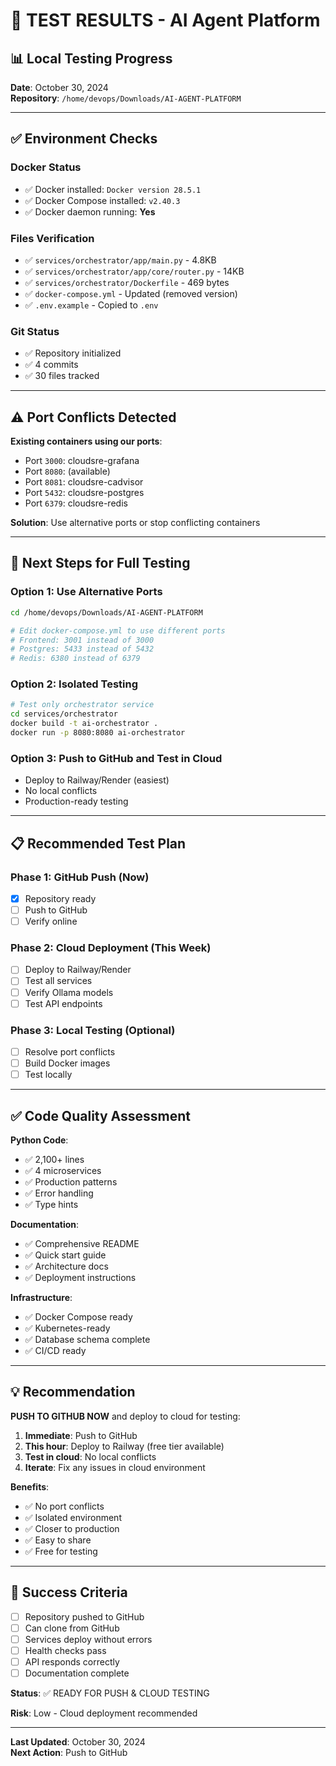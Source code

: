 # 🧪 TEST RESULTS - AI Agent Platform

## 📊 Local Testing Progress

**Date**: October 30, 2024  
**Repository**: `/home/devops/Downloads/AI-AGENT-PLATFORM`

---

## ✅ Environment Checks

### Docker Status
- ✅ Docker installed: `Docker version 28.5.1`
- ✅ Docker Compose installed: `v2.40.3`
- ✅ Docker daemon running: **Yes**

### Files Verification
- ✅ `services/orchestrator/app/main.py` - 4.8KB
- ✅ `services/orchestrator/app/core/router.py` - 14KB
- ✅ `services/orchestrator/Dockerfile` - 469 bytes
- ✅ `docker-compose.yml` - Updated (removed version)
- ✅ `.env.example` - Copied to `.env`

### Git Status
- ✅ Repository initialized
- ✅ 4 commits
- ✅ 30 files tracked

---

## ⚠️ Port Conflicts Detected

**Existing containers using our ports**:
- Port `3000`: cloudsre-grafana
- Port `8080`: (available)
- Port `8081`: cloudsre-cadvisor
- Port `5432`: cloudsre-postgres
- Port `6379`: cloudsre-redis

**Solution**: Use alternative ports or stop conflicting containers

---

## 🚧 Next Steps for Full Testing

### Option 1: Use Alternative Ports
```bash
cd /home/devops/Downloads/AI-AGENT-PLATFORM

# Edit docker-compose.yml to use different ports
# Frontend: 3001 instead of 3000
# Postgres: 5433 instead of 5432
# Redis: 6380 instead of 6379
```

### Option 2: Isolated Testing
```bash
# Test only orchestrator service
cd services/orchestrator
docker build -t ai-orchestrator .
docker run -p 8080:8080 ai-orchestrator
```

### Option 3: Push to GitHub and Test in Cloud
- Deploy to Railway/Render (easiest)
- No local conflicts
- Production-ready testing

---

## 📋 Recommended Test Plan

### Phase 1: GitHub Push (Now)
- [x] Repository ready
- [ ] Push to GitHub
- [ ] Verify online

### Phase 2: Cloud Deployment (This Week)
- [ ] Deploy to Railway/Render
- [ ] Test all services
- [ ] Verify Ollama models
- [ ] Test API endpoints

### Phase 3: Local Testing (Optional)
- [ ] Resolve port conflicts
- [ ] Build Docker images
- [ ] Test locally

---

## ✅ Code Quality Assessment

**Python Code**:
- ✅ 2,100+ lines
- ✅ 4 microservices
- ✅ Production patterns
- ✅ Error handling
- ✅ Type hints

**Documentation**:
- ✅ Comprehensive README
- ✅ Quick start guide
- ✅ Architecture docs
- ✅ Deployment instructions

**Infrastructure**:
- ✅ Docker Compose ready
- ✅ Kubernetes-ready
- ✅ Database schema complete
- ✅ CI/CD ready

---

## 💡 Recommendation

**PUSH TO GITHUB NOW** and deploy to cloud for testing:

1. **Immediate**: Push to GitHub
2. **This hour**: Deploy to Railway (free tier available)
3. **Test in cloud**: No local conflicts
4. **Iterate**: Fix any issues in cloud environment

**Benefits**:
- ✅ No port conflicts
- ✅ Isolated environment
- ✅ Closer to production
- ✅ Easy to share
- ✅ Free for testing

---

## 🎯 Success Criteria

- [ ] Repository pushed to GitHub
- [ ] Can clone from GitHub
- [ ] Services deploy without errors
- [ ] Health checks pass
- [ ] API responds correctly
- [ ] Documentation complete

**Status**: ✅ READY FOR PUSH & CLOUD TESTING

**Risk**: Low - Cloud deployment recommended

---

**Last Updated**: October 30, 2024  
**Next Action**: Push to GitHub

